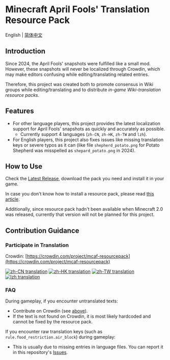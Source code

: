 # Minecraft April Fools' Translation Resource Pack

English | [简体中文](README.zh-cn.md)

## Introduction

Since 2024, the April Fools' snapshots were fulfilled like a small mod. However, these snapshots will never be localized through Crowdin, which may make editors confusing while editing/translating related entries.

Therefore, this project was created both to promote consensus in Wiki groups while editing/translating and to distribute *in-game Wiki-translation resource packs*.

## Features

- For other language players, this project provides the latest localization support for April Fools' snapshots as quickly and accurately as possible.
  - Currently support 4 languages (`zh-CN`, `zh-HK`, `zh-TW` and `lzh`).
- For English players, this project also fixes issues like missing translation keys or severe typos as it can (like file `shepherd_potato.png` for Potato Shepherd was misspelled as `shepard_potato.png` in 2024).

## How to Use

Check the [Latest Release](https://github.com/mc-wiki/mcaf-resourcepack/releases/latest), download the pack you need and install it in your game.

In case you don't know how to install a resource pack, please read [this article](https://minecraft.wiki/w/Tutorial:Loading_a_resource_pack).

Additionally, since resource pack hadn't been available when Minecraft 2.0 was released, currently that version will not be planned for this project.

## Contribution Guidance

### Participate in Translation

Crowdin: [https://crowdin.com/project/mcaf-resourcepack](https://crowdin.com/project/mcaf-resourcepack)

[![zh-CN translation](https://img.shields.io/badge/dynamic/json?color=blue&label=zh-CN&style=flat&logo=crowdin&query=%24.progress.1.data.translationProgress&url=https%3A%2F%2Fbadges.awesome-crowdin.com%2Fstats-15691355-777584-update.json)](https://crowdin.com/project/mcaf-resourcepack)
[![zh-HK translation](https://img.shields.io/badge/dynamic/json?color=blue&label=zh-HK&style=flat&logo=crowdin&query=%24.progress.2.data.translationProgress&url=https%3A%2F%2Fbadges.awesome-crowdin.com%2Fstats-15691355-777584-update.json)](https://crowdin.com/project/mcaf-resourcepack)
[![zh-TW translation](https://img.shields.io/badge/dynamic/json?color=blue&label=zh-TW&style=flat&logo=crowdin&query=%24.progress.3.data.translationProgress&url=https%3A%2F%2Fbadges.awesome-crowdin.com%2Fstats-15691355-777584-update.json)](https://crowdin.com/project/mcaf-resourcepack)
[![lzh translation](https://img.shields.io/badge/dynamic/json?color=blue&label=lzh&style=flat&logo=crowdin&query=%24.progress.0.data.translationProgress&url=https%3A%2F%2Fbadges.awesome-crowdin.com%2Fstats-15691355-777584-update.json)](https://crowdin.com/project/mcaf-resourcepack)

### FAQ

During gameplay, if you encounter untranslated texts:

- Contribute on Crowdin (see [above](#participate-in-translation)).
- If the text is not found on Crowdin, it is most likely hardcoded and cannot be fixed by the resource pack.

If you encounter raw translation keys (such as `rule.food_restriction.air_block`) during gameplay:

- This is usually due to missing entries in language files. You can report it in this repository's [Issues](https://github.com/mc-wiki/mcaf-resourcepack/issues).
